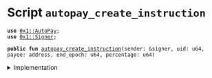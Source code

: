 
<a name="autopay_create_instruction"></a>

# Script `autopay_create_instruction`





<pre><code><b>use</b> <a href="../../modules/doc/AutoPay.md#0x1_AutoPay">0x1::AutoPay</a>;
<b>use</b> <a href="../../modules/doc/Signer.md#0x1_Signer">0x1::Signer</a>;
</code></pre>




<pre><code><b>public</b> <b>fun</b> <a href="ol_autopay_create.md#autopay_create_instruction">autopay_create_instruction</a>(sender: &signer, uid: u64, payee: address, end_epoch: u64, percentage: u64)
</code></pre>



<details>
<summary>Implementation</summary>


<pre><code><b>fun</b> <a href="ol_autopay_create.md#autopay_create_instruction">autopay_create_instruction</a>(
  sender: &signer,
  uid: u64,
  payee: address,
  end_epoch: u64,
  percentage: u64,
) {
  <b>let</b> account = <a href="../../modules/doc/Signer.md#0x1_Signer_address_of">Signer::address_of</a>(sender);
  <b>assert</b>(<a href="../../modules/doc/AutoPay.md#0x1_AutoPay_is_enabled">AutoPay::is_enabled</a>(account), 0);
  <a href="../../modules/doc/AutoPay.md#0x1_AutoPay_create_instruction">AutoPay::create_instruction</a>(
    sender,
    uid,
    payee,
    end_epoch,
    percentage,
  );
}
</code></pre>



</details>


[//]: # ("File containing references which can be used from documentation")
[ACCESS_CONTROL]: https://github.com/libra/lip/blob/master/lips/lip-2.md
[ROLE]: https://github.com/libra/lip/blob/master/lips/lip-2.md#roles
[PERMISSION]: https://github.com/libra/lip/blob/master/lips/lip-2.md#permissions
